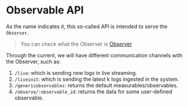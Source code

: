 # Observable API

As the name indicates it, this so-called API is intended to serve the `Observer`. 

> You can check what the Observer is [Observer](https://github.com/hyperbolicresearch/hlog/blob/dev/REAMDE.md)

Through the current, we will have different communication channels with the Observer, such as:
1. `/live`: which is sending new logs in live streaming.
2. `/liveinit`: which is sending the latest k logs ingested in the system.
3. `/genericobservables`: returns the default measurables/observables.
4. `/observe/:observable_id`: returns the data for some user-defined observable. 
